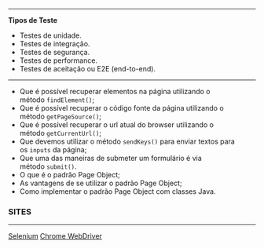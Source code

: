 ***

**Tipos de Teste**
* Testes de unidade.
* Testes de integração.
* Testes de segurança.
* Testes de performance.
* Testes de aceitação ou E2E (end-to-end).

***
-   Que é possível recuperar elementos na página utilizando o método `findElement()`;
-   Que é possível recuperar o código fonte da página utilizando o método `getPageSource()`;
-   Que é possível recuperar o url atual do browser utilizando o método `getCurrentUrl()`;
-   Que devemos utilizar o método `sendKeys()` para enviar textos para os `inputs` da página;
-   Que uma das maneiras de submeter um formulário é via método `submit()`.
-   O que é o padrão Page Object;
-   As vantagens de se utilizar o padrão Page Object;
-   Como implementar o padrão Page Object com classes Java.

 
### SITES
***
[Selenium](https://www.selenium.dev/)
[Chrome WebDriver](https://chromedriver.chromium.org/downloads)

